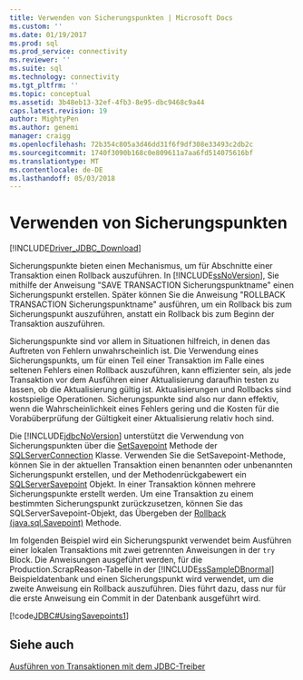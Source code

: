 ```yaml
---
title: Verwenden von Sicherungspunkten | Microsoft Docs
ms.custom: ''
ms.date: 01/19/2017
ms.prod: sql
ms.prod_service: connectivity
ms.reviewer: ''
ms.suite: sql
ms.technology: connectivity
ms.tgt_pltfrm: ''
ms.topic: conceptual
ms.assetid: 3b48eb13-32ef-4fb3-8e95-dbc9468c9a44
caps.latest.revision: 19
author: MightyPen
ms.author: genemi
manager: craigg
ms.openlocfilehash: 72b354c805a3d46dd31f6f9df308e33493c2db2c
ms.sourcegitcommit: 1740f3090b168c0e809611a7aa6fd514075616bf
ms.translationtype: MT
ms.contentlocale: de-DE
ms.lasthandoff: 05/03/2018
---
```

# <a name="using-savepoints"></a>Verwenden von Sicherungspunkten
[!INCLUDE[Driver_JDBC_Download](../../includes/driver_jdbc_download.md)]

  Sicherungspunkte bieten einen Mechanismus, um für Abschnitte einer Transaktion einen Rollback auszuführen. In [!INCLUDE[ssNoVersion](../../includes/ssnoversion_md.md)], Sie mithilfe der Anweisung "SAVE TRANSACTION Sicherungspunktname" einen Sicherungspunkt erstellen. Später können Sie die Anweisung "ROLLBACK TRANSACTION Sicherungspunktname" ausführen, um ein Rollback bis zum Sicherungspunkt auszuführen, anstatt ein Rollback bis zum Beginn der Transaktion auszuführen.  
  
 Sicherungspunkte sind vor allem in Situationen hilfreich, in denen das Auftreten von Fehlern unwahrscheinlich ist. Die Verwendung eines Sicherungspunkts, um für einen Teil einer Transaktion im Falle eines seltenen Fehlers einen Rollback auszuführen, kann effizienter sein, als jede Transaktion vor dem Ausführen einer Aktualisierung daraufhin testen zu lassen, ob die Aktualisierung gültig ist. Aktualisierungen und Rollbacks sind kostspielige Operationen. Sicherungspunkte sind also nur dann effektiv, wenn die Wahrscheinlichkeit eines Fehlers gering und die Kosten für die Vorabüberprüfung der Gültigkeit einer Aktualisierung relativ hoch sind.  
  
 Die [!INCLUDE[jdbcNoVersion](../../includes/jdbcnoversion_md.md)] unterstützt die Verwendung von Sicherungspunkten über die [SetSavepoint](../../connect/jdbc/reference/setsavepoint-method-sqlserverconnection.md) Methode der [SQLServerConnection](../../connect/jdbc/reference/sqlserverconnection-class.md) Klasse. Verwenden Sie die SetSavepoint-Methode, können Sie in der aktuellen Transaktion einen benannten oder unbenannten Sicherungspunkt erstellen, und der Methodenrückgabewert ein [SQLServerSavepoint](../../connect/jdbc/reference/sqlserversavepoint-class.md) Objekt. In einer Transaktion können mehrere Sicherungspunkte erstellt werden. Um eine Transaktion zu einem bestimmten Sicherungspunkt zurückzusetzen, können Sie das SQLServerSavepoint-Objekt, das Übergeben der [Rollback (java.sql.Savepoint)](../../connect/jdbc/reference/rollback-method-java-sql-savepoint.md) Methode.  
  
 Im folgenden Beispiel wird ein Sicherungspunkt verwendet beim Ausführen einer lokalen Transaktions mit zwei getrennten Anweisungen in der `try` Block. Die Anweisungen ausgeführt werden, für die Production.ScrapReason-Tabelle in der [!INCLUDE[ssSampleDBnormal](../../includes/sssampledbnormal_md.md)] Beispieldatenbank und einen Sicherungspunkt wird verwendet, um die zweite Anweisung ein Rollback auszuführen. Dies führt dazu, dass nur für die erste Anweisung ein Commit in der Datenbank ausgeführt wird.  
  
 [!code[JDBC#UsingSavepoints1](../../connect/jdbc/codesnippet/Java/using-savepoints_1.java)]  
  
## <a name="see-also"></a>Siehe auch  
 [Ausführen von Transaktionen mit dem JDBC-Treiber](../../connect/jdbc/performing-transactions-with-the-jdbc-driver.md)  
  
  
